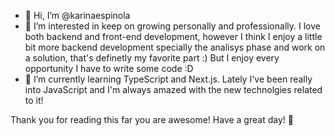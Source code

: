 - 👋 Hi, I’m @karinaespinola
- 👀 I’m interested in keep on growing personally and professionally. I love both backend and front-end development, however I think I enjoy a little bit more backend
development specially the analisys phase and work on a solution, that's definetly my favorite part :) But I enjoy every opportunity I have to write some code :D
- 🌱 I’m currently learning TypeScript and Next.js. Lately I've been really into JavaScript and I'm always amazed with the new technolgies related to it!

Thank you for reading this far you are awesome! Have a great day! 🥰

<!---
karinaespinola/karinaespinola is a ✨ special ✨ repository because its `README.md` (this file) appears on your GitHub profile.
You can click the Preview link to take a look at your changes.
--->
